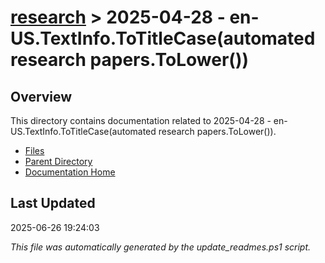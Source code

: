 # [research](../) > 2025-04-28 - en-US.TextInfo.ToTitleCase(automated research papers.ToLower())

## Overview
This directory contains documentation related to 2025-04-28 - en-US.TextInfo.ToTitleCase(automated research papers.ToLower()).

- [Files](#files)
- [Parent Directory](../)
- [Documentation Home](../../)

## Last Updated

2025-06-26 19:24:03

*This file was automatically generated by the update_readmes.ps1 script.*
